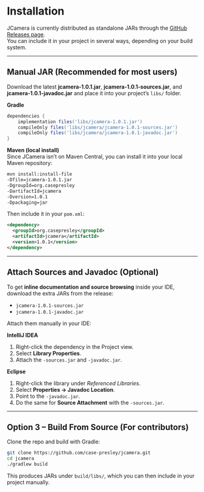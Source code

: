 # Installation

JCamera is currently distributed as standalone JARs through the [GitHub Releases page](https://github.com/case-presley/jcamera/releases).  
You can include it in your project in several ways, depending on your build system.  

---
## Manual JAR (Recommended for most users)

Download the latest **jcamera-1.0.1.jar**, **jcamera-1.0.1-sources.jar**, and **jcamera-1.0.1-javadoc.jar** and place it into your project’s `libs/` folder.  

**Gradle**  
```gradle
dependencies {
    implementation files('libs/jcamera-1.0.1.jar')
    compileOnly files('libs/jcamera/jcamera-1.0.1-sources.jar')  
    compileOnly files('libs/jcamera/jcamera-1.0.1-javadoc.jar')
}
```

**Maven (local install)**  
Since JCamera isn’t on Maven Central, you can install it into your local Maven repository:  

```bash
mvn install:install-file     
-Dfile=jcamera-1.0.1.jar     
-DgroupId=org.casepresley     
-DartifactId=jcamera     
-Dversion=1.0.1     
-Dpackaging=jar
```

Then include it in your `pom.xml`:  
```xml
<dependency>
  <groupId>org.casepresley</groupId>
  <artifactId>jcamera</artifactId>
  <version>1.0.1</version>
</dependency>
```

---
## Attach Sources and Javadoc (Optional)

To get **inline documentation and source browsing** inside your IDE, download the extra JARs from the release:  

- `jcamera-1.0.1-sources.jar`  
- `jcamera-1.0.1-javadoc.jar`  

Attach them manually in your IDE:  

**IntelliJ IDEA**  
1. Right-click the dependency in the Project view.  
2. Select **Library Properties**.  
3. Attach the `-sources.jar` and `-javadoc.jar`.  

**Eclipse**  
1. Right-click the library under *Referenced Libraries*.  
2. Select **Properties → Javadoc Location**.  
3. Point to the `-javadoc.jar`.  
4. Do the same for **Source Attachment** with the `-sources.jar`.  

---
## Option 3 – Build From Source (For contributors)

Clone the repo and build with Gradle:  

```bash
git clone https://github.com/case-presley/jcamera.git
cd jcamera
./gradlew build
```

This produces JARs under `build/libs/`, which you can then include in your project manually.  
